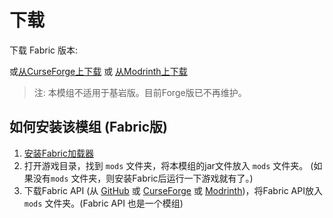 # 下载

下载 Fabric 版本:

<ClientOnly>
<ModDownload
    github_repo="qouteall/ImmersivePortalsMod"
    :locale_text="{download:'下载', preRelease:'预览版', publishTime:'发布时间'}"></ModDownload></ClientOnly>



或[从CurseForge上下载](https://www.curseforge.com/minecraft/mc-mods/immersive-portals-mod) 或 [从Modrinth上下载](https://modrinth.com/mod/immersiveportals)

> 注: 本模组不适用于基岩版。目前Forge版已不再维护。

## 如何安装该模组 (Fabric版)

1. [安装Fabric加载器](https://fabricmc.net/wiki/player:tutorials:install_mcl:windows)
2. 打开游戏目录，找到 `mods` 文件夹，将本模组的jar文件放入 `mods` 文件夹。 (如果没有`mods` 文件夹，则安装Fabric后运行一下游戏就有了。)
3. 下载Fabric API (从 [GitHub](https://github.com/FabricMC/fabric/releases) 或 [CurseForge](https://www.curseforge.com/minecraft/mc-mods/fabric-api) 或 [Modrinth](https://modrinth.com/mod/fabric-api))，将Fabric API放入 `mods` 文件夹。(Fabric API 也是一个模组)

